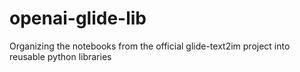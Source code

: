 # openai-glide-lib
Organizing the notebooks from the official glide-text2im project into reusable python libraries
